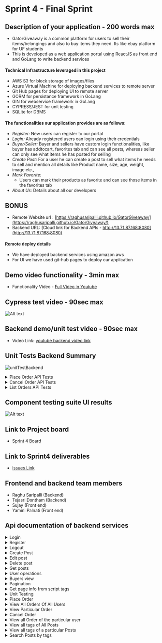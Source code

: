 # Sprint 4 - Final Sprint

## Description of your application - 200 words max
- GatorGiveaway is a common platform for users to sell their items/belongings and also to buy items they need. Its like ebay platform for UF students
- This is developed as a web application portal using ReactJS as front end and GoLang to write backend services

#### Technical Infrastructure leveraged in this project
- AWS S3 for block storage of images/files
- Azure Virtual Machine for deploying backend services to remote server
- Git Hub pages for deploying UI to remote server
- GORM for persistance framework in GoLang
- GIN for webservice framework in GoLang
- CYPRESS/JEST for unit testing
- SQLite for DBMS

#### The functionalities our application provides are as follows:

- *Register:* New users can register to our portal 
- *Login:*  Already registered users can login using their credentials
- *Buyer/Seller:* Buyer and sellers have custom login functionalities, like buyer has addtocart, favorites tab and can see all posts, whereas seller can only see what items he has posted for selling
- *Create Post:* For a user he can create a post to sell what items he needs to sell and mention all details like Product name, size, age, weight, image etc.,
- *Mark Favorite:* 
  - Users can mark their products as favorite and can see those items in the favorites tab
- *About Us:* 
  Details about all our developers
## BONUS
- Remote Website url : [https://raghusaripalli.github.io/GatorGiveaway/](https://raghusaripalli.github.io/GatorGiveaway/)
- Backend URL: [Cloud link for Backend APIs - http://13.71.87.168:8080](http://13.71.87.168:8080)
#### Remote deploy details
- We have deployed backend services using amazon aws
- For UI we have used git-hub pages to deploy our application 

## Demo video functionality - 3min max
- Functionality Video - [Full Video in Youtube](https://youtu.be/Yqw4yih4Z9A)
## Cypress test video - 90sec max
![Alt text](media/CypressDemo.gif?raw=true "Cypress demo")
## Backend demo/unit test video - 90sec max
- Video Link: [youtube backend video link](https://youtu.be/Phvgpkpf3hw)
## Unit Tests Backend Summary
![unitTestBackend](https://user-images.githubusercontent.com/22216660/164368980-c767e7ec-6338-41cf-8739-12f031d7b50b.gif)
<details>
  <summary>Place Order API Tests</summary>
<hr>

- TestPlaceOrderPassCase
	- Tested the /placeOrder API by logging in with a user and placing an order using posts he could see
- TestPlaceOrderNotLoggedInFailCase
	- Tested the /placeOrder API NOT logging in with user, this return status of UNAUTHORIZED
- TestPlaceOrderJsonFieldsMissing
	- Json Fileds missing is handled in this test
	
<hr>

</details>
<details>
  <summary>Cancel Order API Tests</summary>
<hr>

- TestCancelOrderSuccessCase
	- Tested the /cancelOrder API by logging in with a user and cancelling the user order by order id, STATUS is updated to 2
- TestCancelOrderUserNotLoggedInCase
	- Tested the /cancelOrder API NOT logging in with user, this return status of UNAUTHORIZED
- TestCancelOrderOrderNotExistsCase
	- Order Id not existing in this case is handled, with a positive response and message in json response.
	
<hr>

</details>
<details>
  <summary>List Orders API Tests</summary>
<hr>

- TestGetAllOrdersPassCase
	- Lists all orders by calling the /alOrders, it returns in a pagination format
- TestGetParticularOrderPassCase
	- List Order based on the Order ID, return a single json
- TestGetParticularOrderFailCase
	- Provided order ID if it's not present, returns a 409 status and validated the same.
	
<hr>

</details>

## Component testing suite UI results
![Alt text](media/UI_ComponentTestingSuite.png?raw=true "Component testing results")

## Link to Project board
- [Sprint 4 Board](https://github.com/raghusaripalli/GatorGiveaway/projects/4)
## Link to Sprint4 deliverables
- [Issues Link](https://github.com/raghusaripalli/GatorGiveaway/issues)
## Frontend and backend team members
- Raghu Saripalli (Backend)
- Tejasri Dontham (Backend)
- Sujay (Front end)
- Yamini Palnati (Front end)

## Api documentation of backend services
<details>
  <summary>Login</summary>

### Target URL

`"localhost:3000" + "/login"`

### Request

Method: `POST`

Example

```json
{
   "username" : "myUserName",
   "password" : "myPASSW1234!"
}
```

Fields

| Elements | Descriptions                   | Type | Required |
| -------- | ------------------------------ |------| -------- |
| username | The username cannot be empty   |String|  true    |
| password | The password cannot be empty   |String|  true    |

### Response

{
    "result": "login success"
}
Possible status: 200, 400, 401

Message format: json

Example

`Code: 200 OK`
  
  ![login_success](https://user-images.githubusercontent.com/87737522/152627688-888eda8a-2882-4a90-826f-d30e114cb4ae.gif)

</details>

<details>
  <summary>Register</summary>

### Target URL

`"localhost:3000" + "/register"`

### Request

Method: `POST`

Example

```json
{
   "username" : "myUserName",
   "password" : "myPASSW1234!"
}
```

Fields

| Elements | Descriptions                   | Type | Required |
| -------- | ------------------------------ |------| -------- |
| username | The username cannot be empty   |String|  true    |
| password | The password cannot be empty   |String|  true    |

### Response

{
    "result": "registration success"
}
Possible status: 200, 400, 401

Message format: json

Example

`Code: 200 OK`
  
  ![register_success](https://user-images.githubusercontent.com/87737522/152627731-69e4a622-5fa3-48db-a144-1449f0e38430.gif)

</details>
<details>
  <summary>Logout</summary>

### Target URL

`"localhost:3000" + "/logout"`

### Request

Method: `POST`


Field
{
    "result": "logout success"
}
Possible status: 200, 400, 401

Message format: json

Example

`Code: 200 OK`
![logout_success](https://user-images.githubusercontent.com/87737522/152627782-b61abec2-68d2-4a3f-86b3-b77de5910917.gif)


</details>

<details>
  <summary>Create Post</summary>

### Target URL

`"localhost:3000" + "/create"`

### Request

Method: `POST`

Example

```json
{
    "name":"Laptop Stand",
    "description": "Useful to put laptop in a height and at a distance.",
    "location": "4000 SW 34th St Block #733C",
    "dimensions": "5 x 2 x 6 m",
    "weight":10,
    "age": 1,
    "count": 2
}
```

Fields

| Elements    	| Descriptions                   | Type | Required |
| -------------	| ------------------------------ |------| -------- |
| name	   	    | Name of the product		         |String|  true    |
| description	  | Description of the item 	     |String|  true    |
| location	    | Location to pickup the item    |String|  true    |
| dimensions    | Dimensions of the item         |String|  true    |
| weight	      | Weight of the item             |int  	|  true    |
| age		        | Age of the item	               |int 	|  true    |
| count		      | No pof items		               |int	  |  true    |


### Response
{
    "result": "post creation success"
}
Possible status: 200, 400, 401

Message format: json

Example

`Code: 200 OK`
  
  ![create_success](https://user-images.githubusercontent.com/91032296/152626808-fe772014-515a-41ab-87d7-757397937c82.gif)
  
</details>

<details>
  <summary>Edit post</summary>

### Target URL

`"localhost:3000" + "/update/<post_id>"`

### Request

Method: `PATCH`

Example

```json
{
    "name":"Steel Laptop Stand",
    "weight": 11,
    "count": 1
}
```

Fields

Same as create post fields.
Eg: 
{
    "name":"Steel Laptop Stand",
    "weight": 11,
    "count": 1
}

### Response

<Upadated post details>
{
    "ID": 5,
    "CreatedAt": "2022-02-04T20:42:18.1731823-05:00",
    "UpdatedAt": "2022-02-04T20:47:02.5941861-05:00",
    "DeletedAt": null,
    "name": "Steel Laptop Stand",
    "description": "Useful to put laptop in a height and at a distance.",
    "location": "4000 SW 34th St Block #733C",
    "dimensions": "5 x 2 x 6 m",
    "weight": 11,
    "age": 1,
    "count": 1
}
Possible status: 200, 400, 401

Message format: json

Example

`Code: 200 OK`
  
  ![update_success](https://user-images.githubusercontent.com/91032296/152626836-a6999e3e-cbfb-4923-bab5-90f978b6f78c.gif)
  
</details>
<details>
  <summary>Delete post</summary>

### Target URL

`"localhost:3000" + "/delete/<post_id>"`

### Request

Method: `DELETE`

Example

localhost:8080/delete/5

### Response

<Deleted post details>
{
    "ID": 5,
    "CreatedAt": "2022-02-04T20:42:18.1731823-05:00",
    "UpdatedAt": "2022-02-04T20:47:02.5941861-05:00",
    "DeletedAt": null,
    "name": "Steel Laptop Stand",
    "description": "Useful to put laptop in a height and at a distance.",
    "location": "4000 SW 34th St Block #733C",
    "dimensions": "5 x 2 x 6 m",
    "weight": 11,
    "age": 1,
    "count": 1
}
Possible status: 200, 400, 401

Message format: json

Example

`Code: 200 OK`
  
  ![delete_success](https://user-images.githubusercontent.com/91032296/152626857-6bc0b585-18c7-48b1-a8ce-7ee96bb317c2.gif)
  
</details>

<details>
  <summary>Get posts</summary>

### Target URL

`"localhost:3000" + "/read"`

### Request

Method: `GET`

Example

localhost:8080/read

### Response

<All post details>

Possible status: 200, 400, 401

Message format: json

Example

`Code: 200 OK`
  
  ![read_success](https://user-images.githubusercontent.com/91032296/152626871-08f2fc34-97b3-4414-af3c-008a10e8170f.gif)
  
</details>

<details>
  <summary>User operations</summary>


  <details>
  <summary>Get Users</summary>

    
  ### Target URL

`"localhost:3000" + "/users"`

### Request

Method: `GET`

Example

`localhost:8080/users`

### Response

<Users details>

```
  [
    {
        "ID": 2,
        "CreatedAt": "2022-02-04T22:39:18.8175326-05:00",
        "UpdatedAt": "2022-02-04T22:39:18.8175326-05:00",
        "DeletedAt": null,
        "username": "superuser",
        "password": "Supr@123",
        "firstname": "Super",
        "lastname": "User",
        "phone": "+1 (111)-11-11111"
    },
    {
        "ID": 3,
        "CreatedAt": "2022-02-04T22:40:26.5245709-05:00",
        "UpdatedAt": "2022-02-04T22:40:26.5245709-05:00",
        "DeletedAt": null,
        "username": "admin",
        "password": "Admin@123",
        "firstname": "Admin",
        "lastname": "User",
        "phone": "+1 999-99-99999"
    },
    {
        "ID": 4,
        "CreatedAt": "2022-02-04T23:35:52.370314-05:00",
        "UpdatedAt": "2022-02-04T23:35:52.370314-05:00",
        "DeletedAt": null,
        "username": "User1",
        "password": "User@123",
        "firstname": "User First Name",
        "lastname": "User Last Name",
        "phone": "+1 443-77-66666"
    },
    {
        "ID": 5,
        "CreatedAt": "2022-02-04T23:41:40.2563053-05:00",
        "UpdatedAt": "2022-02-04T23:41:40.2563053-05:00",
        "DeletedAt": null,
        "username": "Shangchi",
        "password": "Shang@123",
        "firstname": "Shang",
        "lastname": "Chi",
        "phone": "+1 333-22-88888"
    },
    {
        "ID": 6,
        "CreatedAt": "2022-02-04T23:46:39.8110102-05:00",
        "UpdatedAt": "2022-02-04T23:46:39.8110102-05:00",
        "DeletedAt": null,
        "username": "MayaMattew",
        "password": "Maya@123",
        "firstname": "Maya",
        "lastname": "Mattew",
        "phone": "+1 333-22-88888"
    }
]
```
Possible status: 200, 400

Message format: json

Example

`Code: 200 OK`
  </details>


  <details>
  <summary>Create User</summary>


  ### Target URL

`"localhost:3000" + "/register"`

### Request

Method: `POST`

Example

`localhost:8080/users`

### Input
    
 ```
 {
    "username": "superuser1",
    "password": "Super@123",
    "firstname": "Super",
    "lastname": "User",
    "phone": "+1(111)-11-11111"
}   
 ```
    
### Response

<Users details>

```
{
    "result": "registration success"
}
```
Possible status: 200, 400

Message format: json

Example

`Code: 200 OK`
    
  </details>
  
      <details>
  <summary>Delete User</summary>


  ### Target URL

`"localhost:3000" + "/user/6"`

### Request

Method: `DELETE`

Example

`localhost:8080/user/6`

    
### Response

<Delete USer details>

```
{
    "ID": 6,
    "CreatedAt": "2022-02-04T23:46:39.8110102-05:00",
    "UpdatedAt": "2022-02-04T23:46:39.8110102-05:00",
    "DeletedAt": "2022-02-04T23:58:22.7753997-05:00",
    "username": "MayaMattew",
    "password": "Maya@123",
    "firstname": "Maya",
    "lastname": "Mattew",
    "phone": "+1 333-22-88888"
}
```
Possible status: 200, 400

Message format: json

Example

`Code: 200 OK`
    
  </details>
    
    
</details>
<details>
  <summary>Buyers view</summary>

### Target URL

`"localhost:8080" + "/allPosts"`

### Request

Method: `GET`

Example

 ### Request
  `localhost:8080/allPosts`
### Response

 ```json
  {

    "Page": 1,

    "TotalPages": 1,

    "Products": [

        {

            "ID": 6,

            "CreatedAt": "2022-02-21T20:41:23.0404376-05:00",

            "UpdatedAt": "2022-02-21T20:41:23.0404376-05:00",

            "DeletedAt": null,

            "name": "Wireless Keyboard",

            "description": "Keyboard with adapter",

            "location": "4000 SW 37th Blvd",

            "dimensions": "12*12",

            "weight": 11,

            "age": 2,

            "count": 1,

            "imageUrl": https://s3ufsebucket.s3.amazonaws.com/wireless_keyboard.jpg

        },

        {

            "ID": 7,

            "CreatedAt": "2022-02-21T20:42:46.8338981-05:00",

            "UpdatedAt": "2022-02-21T20:42:46.8338981-05:00",

            "DeletedAt": null,

            "name": "Wooden Study Table",

            "description": "Wooden table safe with kids. Very sturdy.",

            "location": "2600 SW Archer Rd Apt J250",

            "dimensions": "12*12",

            "weight": 110,

            "age": 1,

            "count": 1,

            "imageUrl": https://s3ufsebucket.s3.amazonaws.com/wooden_Study_table.jpg

        }

    ]
  }

```

Possible status: 200, 400, 401

Message format: json

Example

`Code: 200 OK`
  ![buyer_valid_page](https://user-images.githubusercontent.com/28947831/156864013-1c275cca-b16d-4147-b7c7-cbeb7044fc3b.gif)


</details>
<details>
  <summary>Pagination</summary>

### Target URL

  `"localhost:8080/allPosts?page=" + page_number`

### Request

Method: `GET`

Example

### Request
  
  `localhost:8080/allPosts?page=1`
   
### Response
  We get the first 10 records in that page
  
  ![buyer_valid_page](https://user-images.githubusercontent.com/28947831/156864033-6b9a754f-1cbb-4c0e-876c-7a56db398f93.gif)

  
If the page is empty:
  ### Request
  `localhost:8080/allPosts?page=100`
  
 ### Response
```json
  {

    "Page": 100,

    "TotalPages": 1,

    "Products": []

}
  ```
  
Possible status: 200, 400, 401

Message format: json

Example

`Code: 200 OK`
  
  ![buyer_INvalid_page](https://user-images.githubusercontent.com/28947831/156864040-e60d06ea-73b2-47a8-9c71-9fb623625f48.gif)


</details>
<details>
  <summary>Get page info from script tags </summary>

### Target URL

`localhost:8080/allPosts?page=<script>...</script>`

### Request

Method: `GET`

Example

 ### Request
  `localhost:8080/allPosts?page=<script>alert("123")</script>`
### Response
  Requested page records

Possible status: 200, 400, 401

Message format: json

`Code: 200 OK`
 
  ![buyer_xss_attack_protect](https://user-images.githubusercontent.com/28947831/156864265-c83ce0cc-b3ab-4a5a-9164-12ce89f0fde5.gif)


</details>
<details>
  <summary>Unit Testing</summary>
  Used go lang package for unit testing

- User Auth Tesing :
  - Created functions to test login and register cases.
  - Created function to login with Valid credentials , invalid credentials.
  - Created function to register a user with valid details, a user with existing username(fail case)
- User CRUD operations test :
     - Created functions to test fetching users by Id, name, deleting users.
- Posts CRUD opertions test :
     - Created functions to test reading posts, creating , deleting and editing posts..
</details>
<details>
  <summary>Place Order</summary>

### Status Codes
  
  - While placing orders initially we keep it in pending state and then we move it to confirmed state.
  - Once we delete we move status as cancelled state
  ``` 
	PENDING               status = 0
	CONFIRMED             status = 1
	CANCELLED             status = 2

```
  
### Target URL

`"localhost:8080" + "/placeOrder"`

### Request

Method: `POST`

Example

 ### Request
  `localhost:8080/placeOrder`
  
  `Body :{
    "posts":[
        {
            "count": 1,
            "productId": 2
        },
         {
            "count": 2,
            "productId": 3
        }
    ]
}`
  
### Response

 ```json
 {
    "orderId": 8,
    "result": "order successfully placed!"
}
```

Possible status: 200, 400, 401

Message format: json

Example

`Code: 200 OK`
 
#### GIF
![placeOrder](https://user-images.githubusercontent.com/22216660/161361061-93ce1cb2-5fe8-4563-a9a9-005445585be7.gif)


</details>
<details>
  <summary>View All Orders Of All Users</summary>
  

### Target URL

`"localhost:8080" + "/allorders"`

### Request

Method: `GET`

Example

 ### Request
  `localhost:8080/allOrders`
 
  
-  This API is for sellers to view all the orders.
  
  
### Response

 ```json
{
    "Page": 1,
    "TotalPages": 1,
    "Orders": [
        {
            "ID": 1,
            "CreatedAt": "2022-04-01T17:22:12.7615198-04:00",
            "UpdatedAt": "2022-04-01T17:22:12.7615198-04:00",
            "DeletedAt": null,
            "posts": [],
            "Status": 1
        },
        {
            "ID": 2,
            "CreatedAt": "2022-04-01T17:29:50.5213792-04:00",
            "UpdatedAt": "2022-04-01T17:29:50.5213792-04:00",
            "DeletedAt": null,
            "posts": [
                {
                    "count": 1,
                    "productId": 1
                }
            ],
            "Status": 1
        },
        {
            "ID": 3,
            "CreatedAt": "2022-04-01T17:35:38.8661683-04:00",
            "UpdatedAt": "2022-04-01T17:35:38.8661683-04:00",
            "DeletedAt": null,
            "posts": [
                {
                    "count": 1,
                    "productId": 1
                }
            ],
            "Status": 1
        },
       
    ]
}
```

Possible status: 200, 400, 401

Message format: json

Example

`Code: 200 OK`
 
#### GIF
![GetAllOrders](https://user-images.githubusercontent.com/22216660/161361088-d3c39376-73de-4478-8374-0e7edb24228b.gif)


</details>
<details>
  <summary>View Particular Order</summary>

### Target URL

`"localhost:8080" + "/order/:orderId"`

### Request

Method: `GET`

Example

 ### Request
  `localhost:8080/order/5`
 
### Response

 ```json
{
    "ID": 5,
    "CreatedAt": "2022-04-01T17:41:37.7922598-04:00",
    "UpdatedAt": "2022-04-01T17:41:37.7922598-04:00",
    "DeletedAt": null,
    "posts": [
        {
            "count": 1,
            "productId": 1
        }
    ],
    "Status": 1
}
```

Possible status: 200, 400, 401

Message format: json

Example

`Code: 200 OK`
 
#### GIF
![GetOrderByOrderId](https://user-images.githubusercontent.com/22216660/161361113-5775d004-92b1-469c-aa9c-b953e1cfc2bd.gif)


</details>
<details>
  <summary>Cancel Order</summary>

### Target URL

`"localhost:8080" + "/cancelOrder/:OrderId"`

  
  It take the user id from the session.
### Request

Method: `GET`

Example

 ### Request
  `localhost:8080/cancelOrder/3`
 
### Response

 ```json
{
    "ID": 3,
    "CreatedAt": "2022-04-01T17:35:38.8661683-04:00",
    "UpdatedAt": "2022-04-01T21:08:07.3701319-04:00",
    "DeletedAt": null,
    "posts": [
        {
            "count": 1,
            "productId": 1
        }
    ],
    "Status": 2
}
```
- Status is updated to 2 - Which means order is cancelled.
Possible status: 200, 400, 401

Message format: json

Example

`Code: 200 OK`
 
#### GIF
![CancelOrder](https://user-images.githubusercontent.com/22216660/161361146-f68eb327-540d-44b1-aeb8-8c8176b5a4f3.gif)



</details>
<details>
  <summary>View all Order of the particular user</summary>

### Target URL

`"localhost:8080" + "/orders"`

  
  It takes the user id from the session.
### Request

Method: `GET`

Example

 ### Request
  `localhost:8080/orders`
 
### Response

 ```json
{
    "ID": 3,
    "CreatedAt": "2022-04-01T17:41:37.7922598-04:00",
    "UpdatedAt": "2022-04-01T17:41:37.7922598-04:00",
    "DeletedAt": null,
    "posts": [
        {
            "count": 1,
            "productId": 1
        }
    ],
    "Status": 1
}
```

Possible status: 200, 400, 401

Message format: json

Example

`Code: 200 OK`
	
#### GIF
![GetOrdersByUser](https://user-images.githubusercontent.com/22216660/161361160-af859ae2-e114-4ad4-ad9e-b63bcd14fca2.gif)

</details>
</details>
<details>
  <summary>View all tags of All Posts</summary>

### Target URL

`"localhost:8080" + "/allTags"`

  
  It takes the user id from the session.
### Request

Method: `GET`

Example

 ### Request
  `localhost:8080/allTags`
 
### Response

 ```json
[
    "laptop",
    "support",
    "laptopstand",
    "studylight",
    "lamp",
    "bulb"
]

```

Possible status: 200, 400, 401

Message format: json

Example

`Code: 200 OK`
	
#### GIF
![GetTagsOfAllPosts](https://user-images.githubusercontent.com/22216660/161361160-af859ae2-e114-4ad4-ad9e-b63bcd14fca2.gif)

</details>
<details>
  <summary>View all tags of a particular Posts</summary>

### Target URL

`"localhost:8080" + "/tags/:postId"`

  
  It takes the user id from the session.
### Request

Method: `GET`

Example

 ### Request
  `localhost:8080/tags/1`
 
### Response

 ```json
[
    "laptop",
    "support",
    "laptopstand"
]

```

Possible status: 200, 400, 401

Message format: json

Example

`Code: 200 OK`
	
#### GIF
![GetTagsOfaParticularPost](https://user-images.githubusercontent.com/22216660/161361160-af859ae2-e114-4ad4-ad9e-b63bcd14fca2.gif)

</details>
<details>
  <summary>Search Posts by tags</summary>

### Target URL

`"localhost:8080" + "/getProducts/:tags"`

  
  It takes the user id from the session.
### Request

Method: `GET`

Example

 ### Request
  `localhost:8080/getProducts/%23laptop%23bulb`
 
### Response

 ```json
{
    "bulb": [
        {
            "ID": 2,
            "CreatedAt": "2022-04-20T17:10:28.822168-04:00",
            "UpdatedAt": "2022-04-20T17:10:28.822168-04:00",
            "DeletedAt": null,
            "name": "Study light",
            "description": "Study light with 4 bulb holders",
            "location": "3800 SW 34TH street",
            "dimensions": "10cm",
            "weight": 15,
            "age": 1,
            "count": 1,
            "isFav": null,
            "tags": "#studylight#lamp#bulb",
            "imageUrl": ""
        }
    ],
    "laptop": [
        {
            "ID": 1,
            "CreatedAt": "2022-04-20T16:56:40.7459361-04:00",
            "UpdatedAt": "2022-04-20T16:56:40.7459361-04:00",
            "DeletedAt": null,
            "name": "Laptop Stand",
            "description": "Useful to put laptop in a height and at a distance.",
            "location": "4000 SW 34th St Block #733C",
            "dimensions": "5 x 2 x 6 m",
            "weight": 10,
            "age": 1,
            "count": 2,
            "isFav": null,
            "tags": "#laptop#support#laptopstand",
            "imageUrl": ""
        }
    ]
}

```

Possible status: 200, 400, 401

Message format: json

Example

`Code: 200 OK`
	
#### GIF
![GetTagsOfaParticularPost](https://user-images.githubusercontent.com/22216660/161361160-af859ae2-e114-4ad4-ad9e-b63bcd14fca2.gif)

</details>


